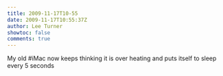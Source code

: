 ```yaml
---
title: 2009-11-17T10-55
date: 2009-11-17T10:55:37Z
author: Lee Turner
showtoc: false
comments: true
---
```


My old #iMac now keeps thinking it is over heating and puts itself to sleep every 5 seconds

